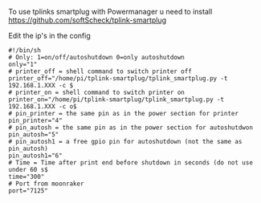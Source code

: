 To use tplinks smartplug with Powermanager u need to install
https://github.com/softScheck/tplink-smartplug

Edit the ip's in the config

```
#!/bin/sh
# Only: 1=on/off/autoshutdown 0=only autoshutdown
only="1"
# printer_off = shell command to switch printer off
printer_off="/home/pi/tplink-smartplug/tplink_smartplug.py -t 192.168.1.XXX -c $
# printer_on = shell command to switch printer on
printer_on="/home/pi/tplink-smartplug/tplink_smartplug.py -t 192.168.1.XXX -c o$
# pin_printer = the same pin as in the power section for printer
pin_printer="4"
# pin_autosh = the same pin as in the power section for autoshutdwon
pin_autosh="5"
# pin_autosh1 = a free gpio pin for autoshutdown (not the same as pin_autosh)
pin_autosh1="6"
# Time = Time after print end before shutdown in seconds (do not use under 60 s$
time="300"
# Port from moonraker
port="7125"
```
